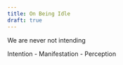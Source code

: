 ```yaml
---
title: On Being Idle
draft: true
---
```


We are never not intending

Intention - Manifestation - Perception
